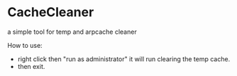 # CacheCleaner
 a simple tool for temp and arpcache cleaner

How to use:

- right click then "run as administrator" it will run clearing the temp cache.
- then exit.
